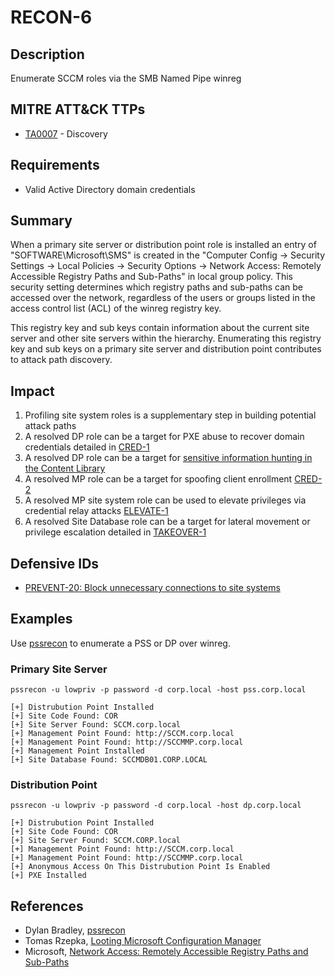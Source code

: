 # RECON-6

## Description
Enumerate SCCM roles via the SMB Named Pipe winreg

## MITRE ATT&CK TTPs
- [TA0007](https://attack.mitre.org/tactics/TA0007/) - Discovery

## Requirements
- Valid Active Directory domain credentials

## Summary
When a primary site server or distribution point role is installed an entry of  "SOFTWARE\Microsoft\SMS" is created in the "Computer Config -> Security Settings -> Local Policies -> Security Options -> Network Access: Remotely Accessible Registry Paths and Sub-Paths" in local group policy. This security setting determines which registry paths and sub-paths can be accessed over the network, regardless of the users or groups listed in the access control list (ACL) of the winreg registry key.

This registry key and sub keys contain information about the current site server and other site servers within the hierarchy. Enumerating this registry key and sub keys on a primary site server and distribution point contributes to attack path discovery.  
## Impact
1. Profiling site system roles is a supplementary step in building potential attack paths
2. A resolved DP role can be a target for PXE abuse to recover domain credentials detailed in [CRED-1](../../CRED/CRED-1/cred-1_description.md)
3. A resolved DP role can be a target for [sensitive information hunting in the Content Library](https://rzec.se/blog/looting-microsoft-configuration-manager)
4. A resolved MP role can be a target for spoofing client enrollment [CRED-2](../../CRED/CRED-2/cred-2_description.md)
5. A resolved MP site system role can be used to elevate privileges via credential relay attacks [ELEVATE-1](../../ELEVATE/ELEVATE-1/ELEVATE-1_description.md)
6. A resolved Site Database role can be a target for lateral movement or privilege escalation detailed in [TAKEOVER-1](https://github.com/subat0mik/Misconfiguration-Manager/blob/main/attack-techniques/TAKEOVER/TAKEOVER-1/takeover-1_description.md)
 
## Defensive IDs
- [PREVENT-20: Block unnecessary connections to site systems](../../../defense-techniques/PREVENT/PREVENT-20/prevent-20_description.md)

## Examples
Use [pssrecon](https://github.com/slygoo/pssrecon) to enumerate a PSS or DP over winreg.
### Primary Site Server

```
pssrecon -u lowpriv -p password -d corp.local -host pss.corp.local

[+] Distrubution Point Installed
[+] Site Code Found: COR
[+] Site Server Found: SCCM.corp.local
[+] Management Point Found: http://SCCM.corp.local
[+] Management Point Found: http://SCCMMP.corp.local
[+] Management Point Installed
[+] Site Database Found: SCCMDB01.CORP.LOCAL
```
### Distribution Point

```
pssrecon -u lowpriv -p password -d corp.local -host dp.corp.local

[+] Distrubution Point Installed
[+] Site Code Found: COR
[+] Site Server Found: SCCM.CORP.local
[+] Management Point Found: http://SCCM.corp.local
[+] Management Point Found: http://SCCMMP.corp.local
[+] Anonymous Access On This Distrubution Point Is Enabled
[+] PXE Installed
```
## References
- Dylan Bradley, [pssrecon](https://github.com/slygoo/pssrecon)
- Tomas Rzepka, [Looting Microsoft Configuration Manager](https://rzec.se/blog/looting-microsoft-configuration-manager/)
- Microsoft, [Network Access: Remotely Accessible Registry Paths and Sub-Paths](https://learn.microsoft.com/en-us/previous-versions/windows/it-pro/windows-10/security/threat-protection/security-policy-settings/network-access-remotely-accessible-registry-paths-and-subpaths)

